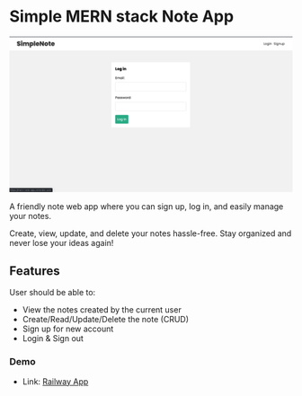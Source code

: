 # Simple MERN stack Note App

![Preview for the Note Web App](./preview.png)

A friendly note web app where you can sign up, log in, and easily manage your notes. 

Create, view, update, and delete your notes hassle-free. Stay organized and never lose your ideas again!

## Features

User should be able to:

- View the notes created by the current user
- Create/Read/Update/Delete the note (CRUD)
- Sign up for new account
- Login & Sign out

### Demo

- Link: [Railway App](https://mern-note-app-production.up.railway.app/login)
